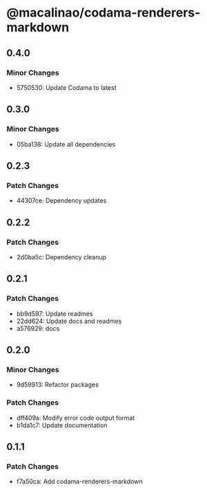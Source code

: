 # @macalinao/codama-renderers-markdown

## 0.4.0

### Minor Changes

- 5750530: Update Codama to latest

## 0.3.0

### Minor Changes

- 05ba138: Update all dependencies

## 0.2.3

### Patch Changes

- 44307ce: Dependency updates

## 0.2.2

### Patch Changes

- 2d0ba5c: Dependency cleanup

## 0.2.1

### Patch Changes

- bb9d597: Update readmes
- 22dd624: Update docs and readmes
- a576929: docs

## 0.2.0

### Minor Changes

- 9d59913: Refactor packages

### Patch Changes

- dff409a: Modify error code output format
- b1da1c7: Update documentation

## 0.1.1

### Patch Changes

- f7a50ca: Add codama-renderers-markdown
